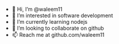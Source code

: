 - 👋 Hi, I’m @waleem11
- 👀 I’m interested in software development
- 🌱 I’m currently learning nodejs
- 💞️ I’m looking to collaborate on github
- 📫 Reach me at github.com/waleem11

<!---
waleem11/waleem11 is a ✨ special ✨ repository because its `README.md` (this file) appears on your GitHub profile.
You can click the Preview link to take a look at your changes.
--->
